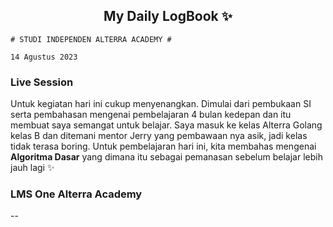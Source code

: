 <h2 align="center">My Daily LogBook ✨</h2>

```
# STUDI INDEPENDEN ALTERRA ACADEMY #

14 Agustus 2023
```

### Live Session

Untuk kegiatan hari ini cukup menyenangkan. Dimulai dari pembukaan SI serta pembahasan mengenai pembelajaran 4 bulan kedepan dan itu membuat saya semangat untuk belajar. Saya masuk ke kelas Alterra Golang kelas B dan ditemani mentor Jerry yang pembawaan nya asik, jadi kelas tidak terasa boring. Untuk pembelajaran hari ini, kita membahas mengenai **Algoritma Dasar** yang dimana itu sebagai pemanasan sebelum belajar lebih jauh lagi ✨

### LMS One Alterra Academy

--
